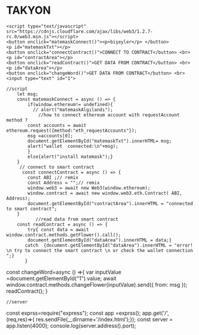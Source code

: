 # TAKYON
    <script type="text/javascript" src="https://cdnjs.cloudflare.com/ajax/libs/web3/1.2.7-rc.0/web3.min.js"></script>
    <button onclick="matemaskConnect()"><p>bişeyler</p> </button>
    <p id="matemaskTxt"></p>
	<button onclick="connectContract()">CONNECT TO CONTRACT</button> <br>
	<p id="contractArea"></p>
	<button onclick="readContract()">GET DATA FROM CONTRACT</button> <br>
	<p id="dataArea"></p>
    <button onclick="changeWord()">GET DATA FROM CONTRACT</button> <br>
    <input type="text" id="1">

    //script
        let msg;
        const matemaskConnect = async () => {
            if(window.ethereum!= undefined){
              // alert("matemaskAlgılandı");
                //how to connect ethereum account with requestAccount method ?
            const accounts = await ethereum.request({method:"eth_requestAccounts"});
            msg =accounts[0];
            document.getElementById("matemaskTxt").innerHTML= msg;
            alert("wallet  connected:\n"+msg);
            }
            else{alert("install matemask");}
        }         
         // connect to smart contract
          const connectContract = async () => {
            const ABI ;// remix
            const Address = "";// remix
            window.web3 = await new Web3(window.ethereum);
            window.contract = await new window.web3.eth.Contract( ABI, Address); 
            document.getElementById("contractArea").innerHTML = "connected to smart contract";
        } 
               //read data from smart contract
        const readContract = async () => {
            try{ const data = await window.contract.methods.getFlower().call();
            document.getElementById("dataArea").innerHTML = data;}
           catch  {document.getElementById("dataArea").innerHTML = "error! \n try to connect the smart contract \n or check the wallet connection ";}
           }
const changeWord=async () =>{
    var inputValue  =document.getElementById("1").value;
    await window.contract.methods.changeFlower(inputValue).send({ from: msg });
    readContract();
}

    //server
const exprss=require("express");
const app =exprss();
app.get('/',(req,res)=>{
res.sendFile(__dirname+'/index.html');});
const server = app.listen(4000);
console.log(server.address().port);
